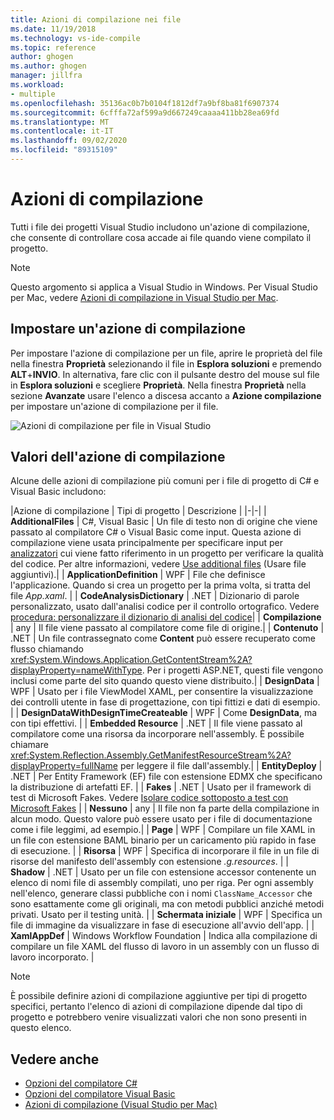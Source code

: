 ```yaml
---
title: Azioni di compilazione nei file
ms.date: 11/19/2018
ms.technology: vs-ide-compile
ms.topic: reference
author: ghogen
ms.author: ghogen
manager: jillfra
ms.workload:
- multiple
ms.openlocfilehash: 35136ac0b7b0104f1812df7a9bf8ba81f6907374
ms.sourcegitcommit: 6cfffa72af599a9d667249caaaa411bb28ea69fd
ms.translationtype: MT
ms.contentlocale: it-IT
ms.lasthandoff: 09/02/2020
ms.locfileid: "89315109"
---
```

# <a name="build-actions"></a>Azioni di compilazione

Tutti i file dei progetti Visual Studio includono un'azione di compilazione, che consente di controllare cosa accade ai file quando viene compilato il progetto.

> [!NOTE]
> Questo argomento si applica a Visual Studio in Windows. Per Visual Studio per Mac, vedere [Azioni di compilazione in Visual Studio per Mac](/visualstudio/mac/build-actions).

## <a name="set-a-build-action"></a>Impostare un'azione di compilazione

Per impostare l'azione di compilazione per un file, aprire le proprietà del file nella finestra **Proprietà** selezionando il file in **Esplora soluzioni** e premendo **ALT**+**INVIO**. In alternativa, fare clic con il pulsante destro del mouse sul file in **Esplora soluzioni** e scegliere **Proprietà**. Nella finestra **Proprietà** nella sezione **Avanzate** usare l'elenco a discesa accanto a **Azione compilazione** per impostare un'azione di compilazione per il file.

![Azioni di compilazione per file in Visual Studio](media/build-actions.png)

## <a name="build-action-values"></a>Valori dell'azione di compilazione

Alcune delle azioni di compilazione più comuni per i file di progetto di C# e Visual Basic includono:

|Azione di compilazione | Tipi di progetto | Descrizione |
|-|-|
| **AdditionalFiles** | C#, Visual Basic | Un file di testo non di origine che viene passato al compilatore C# o Visual Basic come input. Questa azione di compilazione viene usata principalmente per specificare input per [analizzatori](../code-quality/roslyn-analyzers-overview.md) cui viene fatto riferimento in un progetto per verificare la qualità del codice. Per altre informazioni, vedere [Use additional files](https://github.com/dotnet/roslyn/blob/master/docs/analyzers/Using%20Additional%20Files.md) (Usare file aggiuntivi).|
| **ApplicationDefinition** | WPF | File che definisce l'applicazione. Quando si crea un progetto per la prima volta, si tratta del file *App.xaml*. |
| **CodeAnalysisDictionary** | .NET | Dizionario di parole personalizzato, usato dall'analisi codice per il controllo ortografico. Vedere [procedura: personalizzare il dizionario di analisi del codice](../code-quality/how-to-customize-the-code-analysis-dictionary.md)|
| **Compilazione** | any | Il file viene passato al compilatore come file di origine.|
| **Contenuto** | .NET | Un file contrassegnato come **Content** può essere recuperato come flusso chiamando <xref:System.Windows.Application.GetContentStream%2A?displayProperty=nameWithType>. Per i progetti ASP.NET, questi file vengono inclusi come parte del sito quando questo viene distribuito.|
| **DesignData** | WPF | Usato per i file ViewModel XAML, per consentire la visualizzazione dei controlli utente in fase di progettazione, con tipi fittizi e dati di esempio. |
| **DesignDataWithDesignTimeCreateable** | WPF | Come **DesignData**, ma con tipi effettivi.  |
| **Embedded Resource** | .NET | Il file viene passato al compilatore come una risorsa da incorporare nell'assembly. È possibile chiamare <xref:System.Reflection.Assembly.GetManifestResourceStream%2A?displayProperty=fullName> per leggere il file dall'assembly.|
| **EntityDeploy** | .NET | Per Entity Framework (EF) file con estensione EDMX che specificano la distribuzione di artefatti EF. |
| **Fakes** | .NET | Usato per il framework di test di Microsoft Fakes. Vedere [Isolare codice sottoposto a test con Microsoft Fakes](../test/isolating-code-under-test-with-microsoft-fakes.md) |
| **Nessuno** | any | Il file non fa parte della compilazione in alcun modo. Questo valore può essere usato per i file di documentazione come i file leggimi, ad esempio.|
| **Page** | WPF | Compilare un file XAML in un file con estensione BAML binario per un caricamento più rapido in fase di esecuzione. |
| **Risorsa** | WPF | Specifica di incorporare il file in un file di risorse del manifesto dell'assembly con estensione *.g.resources*. |
| **Shadow** | .NET | Usato per un file con estensione accessor contenente un elenco di nomi file di assembly compilati, uno per riga. Per ogni assembly nell'elenco, generare classi pubbliche con i nomi `ClassName_Accessor` che sono esattamente come gli originali, ma con metodi pubblici anziché metodi privati. Usato per il testing unità. |
| **Schermata iniziale** | WPF | Specifica un file di immagine da visualizzare in fase di esecuzione all'avvio dell'app. |
| **XamlAppDef** | Windows Workflow Foundation | Indica alla compilazione di compilare un file XAML del flusso di lavoro in un assembly con un flusso di lavoro incorporato. |

> [!NOTE]
> È possibile definire azioni di compilazione aggiuntive per tipi di progetto specifici, pertanto l'elenco di azioni di compilazione dipende dal tipo di progetto e potrebbero venire visualizzati valori che non sono presenti in questo elenco.

## <a name="see-also"></a>Vedere anche

- [Opzioni del compilatore C#](/dotnet/csharp/language-reference/compiler-options/listed-alphabetically)
- [Opzioni del compilatore Visual Basic](/dotnet/visual-basic/reference/command-line-compiler/compiler-options-listed-alphabetically)
- [Azioni di compilazione (Visual Studio per Mac)](/visualstudio/mac/build-actions)
